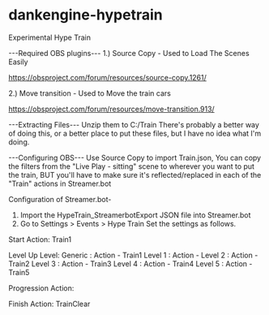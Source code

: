 # dankengine-hypetrain
Experimental Hype Train

---Required OBS plugins---
1.) Source Copy - Used to Load The Scenes Easily

https://obsproject.com/forum/resources/source-copy.1261/

2.) Move transition - Used to Move the train cars

https://obsproject.com/forum/resources/move-transition.913/

---Extracting Files---
Unzip them to C:/Train
There's probably a better way of doing this, or a better place to put these files, but I have no idea what I'm doing.

---Configuring OBS---
Use Source Copy to import Train.json, You can copy the filters from the "Live Play - sitting" scene to wherever you want to put the train, BUT you'll have to make sure it's reflected/replaced in each of the "Train" actions in Streamer.bot

Configuration of Streamer.bot-
1. Import the HypeTrain_StreamerbotExport JSON file into Streamer.bot
2. Go to Settings > Events > Hype Train
Set the settings as follows.

Start
Action: Train1

Level Up
Level: 
Generic : Action - Train1
Level 1 : Action - <None>
Level 2 : Action - Train2
Level 3 : Action - Train3
Level 4 : Action - Train4
Level 5 : Action - Train5

Progression
Action: <None>

Finish
Action: TrainClear
